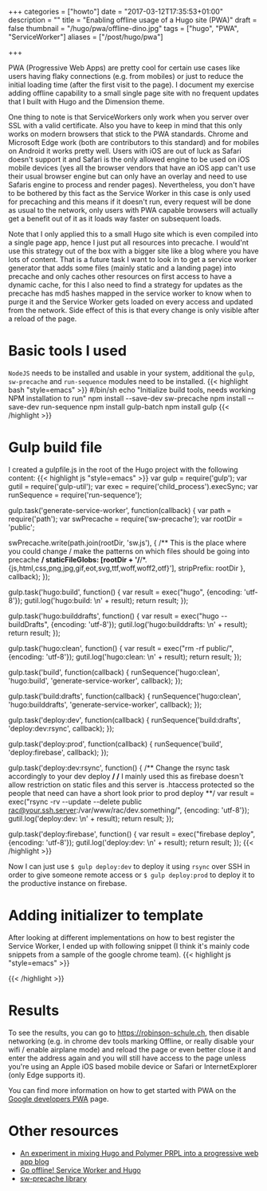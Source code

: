 +++
categories = ["howto"]
date = "2017-03-12T17:35:53+01:00"
description = ""
title = "Enabling offline usage of a Hugo site (PWA)"
draft = false
thumbnail = "/hugo/pwa/offline-dino.jpg"
tags = ["hugo", "PWA", "ServiceWorker"]
aliases = ["/post/hugo/pwa"]

+++

PWA (Progressive Web Apps) are pretty cool for certain use cases like users having flaky connections (e.g. from mobiles) or just to reduce the initial loading time (after the first visit to the page). I document my exercise adding offline capability to a small single page site with no frequent updates that I built with Hugo and the Dimension theme.
<!--more-->

One thing to note is that ServiceWorkers only work when you server over SSL with a valid certificate. Also 
you have to keep in mind that this only works on modern browsers that stick to the PWA standards. Chrome and Microsoft Edge work (both are contributors to this standard) and for mobiles on Android it works pretty well. Users with iOS are out of luck as Safari doesn't support it and Safari is the only allowed engine to be used on iOS mobile devices (yes all the browser vendors that have an iOS app can't use their usual browser engine but can only have an overlay and need to use Safaris engine to process and render pages).
Nevertheless, you don't have to be bothered by this fact as the Service Worker in this case is only used for precaching and this means if it doesn't run, every request will be done as usual to the network, only users with PWA capable browsers will actually get a benefit out of it as it loads way faster on subsequent loads.

Note that I only applied this to a small Hugo site which is even compiled into a single page app, hence I just put all resources into precache. I would'nt use this strategy out of the box with a bigger site like a blog where you have lots of content. That is a future task I want to look in to get a service worker generator that adds some files (mainly static and a landing page) into precache and only caches other resources on first access to have a dynamic cache, for this I also need to find a strategy for updates as the precache has md5 hashes mapped in the service worker to know when to purge it and the Service Worker gets loaded on every access and updated from the network. Side effect of this is that every change is only visible after a reload of the page.

# Basic tools I used
`NodeJS` needs to be installed and usable in your system, additional the `gulp`, `sw-precache` and `run-sequence` modules need to be installed.
{{< highlight bash "style=emacs" >}}
#/bin/sh
echo "Initialize build tools, needs working NPM installation to run"
npm install --save-dev sw-precache
npm install --save-dev run-sequence
npm install gulp-batch
npm install gulp
{{< /highlight >}}

# Gulp build file
I created a gulpfile.js in the root of the Hugo project with the following content:
{{< highlight js "style=emacs" >}}
var gulp = require('gulp');
var gutil = require('gulp-util');
var exec = require('child_process').execSync;
var runSequence = require('run-sequence');

gulp.task('generate-service-worker', function(callback) {
  var path = require('path');
  var swPrecache = require('sw-precache');
  var rootDir = 'public';

  swPrecache.write(path.join(rootDir, 'sw.js'), {
    /** This is the place where you could change / make the patterns on which files should be going into precache **/
    staticFileGlobs: [rootDir + '/**/*.{js,html,css,png,jpg,gif,eot,svg,ttf,woff,woff2,otf}'],
    stripPrefix: rootDir
  }, callback);
});

gulp.task('hugo:build', function() {
	var result = exec("hugo", {encoding: 'utf-8'});
    gutil.log('hugo:build: \n' + result);
    return result;
});

gulp.task('hugo:builddrafts', function() {
  var result = exec("hugo --buildDrafts", {encoding: 'utf-8'});
    gutil.log('hugo:builddrafts: \n' + result);
    return result;
});

gulp.task('hugo:clean', function() {
	var result = exec("rm -rf public/", {encoding: 'utf-8'});
    gutil.log('hugo:clean: \n' + result);
    return result;
});

gulp.task('build', function(callback) {
  runSequence('hugo:clean',
              'hugo:build',
              'generate-service-worker',
              callback);
});

gulp.task('build:drafts', function(callback) {
  runSequence('hugo:clean',
              'hugo:builddrafts',
              'generate-service-worker',
              callback);
});

gulp.task('deploy:dev', function(callback) {
  runSequence('build:drafts',
              'deploy:dev:rsync',
              callback);
});

gulp.task('deploy:prod', function(callback) {
  runSequence('build',
              'deploy:firebase',
              callback);
});

gulp.task('deploy:dev:rsync', function() {
  /** Change the rsync task accordingly to your dev deploy **/
  /** I mainly used this as firebase doesn't allow restriction on static files and this server is .htaccess protected so the people that need can have a short look prior to prod deploy **/
  var result = exec("rsync -rv --update --delete public rac@your.ssh.server:/var/www/rac/dev.something/", {encoding: 'utf-8'});
    gutil.log('deploy:dev: \n' + result);
    return result;
});

gulp.task('deploy:firebase', function() {
  var result = exec("firebase deploy", {encoding: 'utf-8'});
    gutil.log('deploy:dev: \n' + result);
    return result;
});
{{< /highlight >}}

Now I can just use `$ gulp deploy:dev` to deploy it using `rsync` over SSH in order to give someone remote access or `$ gulp deploy:prod` to deploy it to the productive instance on firebase.

# Adding initializer to template
After looking at different implementations on how to best register the Service Worker, I ended up with following snippet (I think it's mainly code snippets from a sample of the google chrome team).
{{< highlight js "style=emacs" >}}
<!-- Offline cache mit service worker -->
<script type="text/javascript">
	if('serviceWorker' in navigator) {
		navigator.serviceWorker
			.register('/sw.js')
			.then(function() {});
	}
	'use strict';

	if ('serviceWorker' in navigator) {
	  window.addEventListener('load', function() {
	    navigator.serviceWorker.register('/sw.js').then(function(reg) {
	      // updatefound is fired if sw.js changes.
	      reg.onupdatefound = function() {
	        var installingWorker = reg.installing;

	        installingWorker.onstatechange = function() {
	          switch (installingWorker.state) {
	            case 'installed':
	              if (navigator.serviceWorker.controller) {
	                console.log('New or updated content is available. Please refresh.');
	              } else {
	                console.log('Content is now available offline!');
	              }
	              break;

	            case 'redundant':
	              console.error('The installing service worker became redundant.');
	              break;
	          }
	        };
	      };
	    }).catch(function(e) {
	      console.error('Error during service worker registration:', e);
	    });
	  });
	}
</script>
{{< /highlight >}}

# Results
To see the results, you can go to https://robinson-schule.ch, then disable networking (e.g. in chrome dev tools marking Offline, or really disable your wifi / enable airplane mode) and reload the page or even better close it and enter the address again and you will still have access to the page unless you're using an Apple iOS based mobile device or Safari or InternetExplorer (only Edge supports it).

You can find more information on how to get started with PWA on the [Google developers PWA](https://developers.google.com/web/progressive-web-apps/) page.

# Other resources
* [An experiment in mixing Hugo and Polymer PRPL into a progressive web app blog](https://github.com/justinribeiro/blog-pwa)
* [Go offline! Service Worker and Hugo](https://gohugohq.com/howto/go-offline-with-service-worker/)
* [sw-precache library](https://github.com/GoogleChrome/sw-precache)

